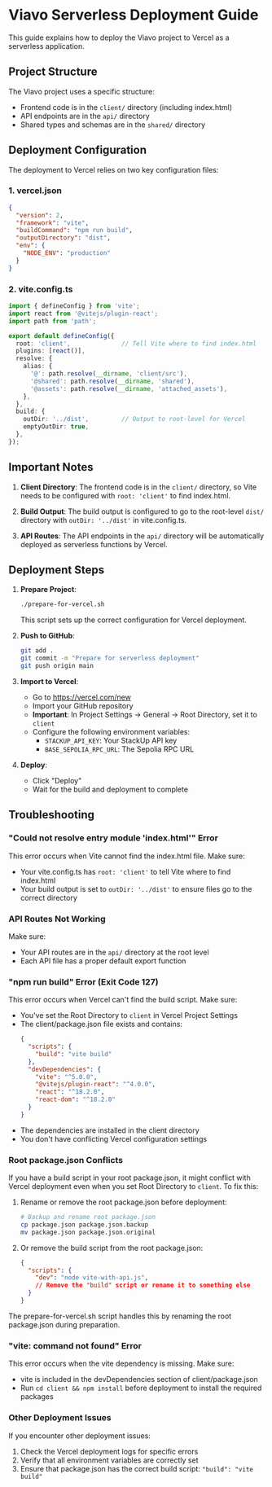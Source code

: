 # Viavo Serverless Deployment Guide

This guide explains how to deploy the Viavo project to Vercel as a serverless application.

## Project Structure

The Viavo project uses a specific structure:
- Frontend code is in the `client/` directory (including index.html)
- API endpoints are in the `api/` directory
- Shared types and schemas are in the `shared/` directory

## Deployment Configuration

The deployment to Vercel relies on two key configuration files:

### 1. vercel.json

```json
{
  "version": 2,
  "framework": "vite",
  "buildCommand": "npm run build",
  "outputDirectory": "dist",
  "env": {
    "NODE_ENV": "production"
  }
}
```

### 2. vite.config.ts

```typescript
import { defineConfig } from 'vite';
import react from '@vitejs/plugin-react';
import path from 'path';

export default defineConfig({
  root: 'client',              // Tell Vite where to find index.html
  plugins: [react()],
  resolve: {
    alias: {
      '@': path.resolve(__dirname, 'client/src'),
      '@shared': path.resolve(__dirname, 'shared'),
      '@assets': path.resolve(__dirname, 'attached_assets'),
    },
  },
  build: {
    outDir: '../dist',         // Output to root-level for Vercel
    emptyOutDir: true,
  },
});
```

## Important Notes

1. **Client Directory**: The frontend code is in the `client/` directory, so Vite needs to be configured with `root: 'client'` to find index.html.

2. **Build Output**: The build output is configured to go to the root-level `dist/` directory with `outDir: '../dist'` in vite.config.ts.

3. **API Routes**: The API endpoints in the `api/` directory will be automatically deployed as serverless functions by Vercel.

## Deployment Steps

1. **Prepare Project**: 
   ```bash
   ./prepare-for-vercel.sh
   ```
   This script sets up the correct configuration for Vercel deployment.

2. **Push to GitHub**:
   ```bash
   git add .
   git commit -m "Prepare for serverless deployment"
   git push origin main
   ```

3. **Import to Vercel**:
   - Go to https://vercel.com/new
   - Import your GitHub repository
   - **Important**: In Project Settings → General → Root Directory, set it to `client`
   - Configure the following environment variables:
     - `STACKUP_API_KEY`: Your StackUp API key
     - `BASE_SEPOLIA_RPC_URL`: The Sepolia RPC URL

4. **Deploy**:
   - Click "Deploy"
   - Wait for the build and deployment to complete

## Troubleshooting

### "Could not resolve entry module 'index.html'" Error

This error occurs when Vite cannot find the index.html file. Make sure:
- Your vite.config.ts has `root: 'client'` to tell Vite where to find index.html
- Your build output is set to `outDir: '../dist'` to ensure files go to the correct directory

### API Routes Not Working

Make sure:
- Your API routes are in the `api/` directory at the root level
- Each API file has a proper default export function

### "npm run build" Error (Exit Code 127)

This error occurs when Vercel can't find the build script. Make sure:
- You've set the Root Directory to `client` in Vercel Project Settings
- The client/package.json file exists and contains:
  ```json
  {
    "scripts": {
      "build": "vite build"
    },
    "devDependencies": {
      "vite": "^5.0.0",
      "@vitejs/plugin-react": "^4.0.0",
      "react": "^18.2.0",
      "react-dom": "^18.2.0"
    }
  }
  ```
- The dependencies are installed in the client directory
- You don't have conflicting Vercel configuration settings

### Root package.json Conflicts

If you have a build script in your root package.json, it might conflict with Vercel deployment even when you set Root Directory to `client`. To fix this:

1. Rename or remove the root package.json before deployment:
   ```bash
   # Backup and rename root package.json
   cp package.json package.json.backup
   mv package.json package.json.original
   ```

2. Or remove the build script from the root package.json:
   ```json
   {
     "scripts": {
       "dev": "node vite-with-api.js",
       // Remove the "build" script or rename it to something else
     }
   }
   ```

The prepare-for-vercel.sh script handles this by renaming the root package.json during preparation.

### "vite: command not found" Error

This error occurs when the vite dependency is missing. Make sure:
- vite is included in the devDependencies section of client/package.json
- Run `cd client && npm install` before deployment to install the required packages

### Other Deployment Issues

If you encounter other deployment issues:
1. Check the Vercel deployment logs for specific errors
2. Verify that all environment variables are correctly set
3. Ensure that package.json has the correct build script: `"build": "vite build"`